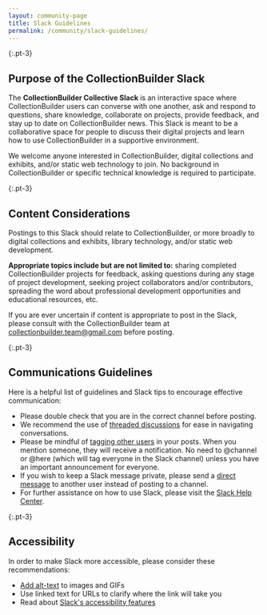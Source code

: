 ```yaml
---
layout: community-page
title: Slack Guidelines
permalink: /community/slack-guidelines/
---
```


{:.pt-3}
## Purpose of the CollectionBuilder Slack

The **CollectionBuilder Collective Slack** is an interactive space where CollectionBuilder users can converse with one another, ask and respond to questions, share knowledge, collaborate on projects, provide feedback, and stay up to date on CollectionBuilder news. This Slack is meant to be a collaborative space for people to discuss their digital projects and learn how to use CollectionBuilder in a supportive environment.

We welcome anyone interested in CollectionBuilder, digital collections and exhibits, and/or static web technology to join. No background in CollectionBuilder or specific technical knowledge is required to participate.

{:.pt-3}
## Content Considerations

Postings to this Slack should relate to CollectionBuilder, or more broadly to digital collections and exhibits, library technology, and/or static web development. 

**Appropriate topics include but are not limited to:** sharing completed CollectionBuilder projects for feedback, asking questions during any stage of project development, seeking project collaborators and/or contributors, spreading the word about professional development opportunities and educational resources, etc.

If you are ever uncertain if content is appropriate to post in the Slack, please consult with the CollectionBuilder team at [collectionbuilder.team@gmail.com](mailto:collectionbuilder.team@gmail.com) before posting.

{:.pt-3}
## Communications Guidelines

Here is a helpful list of guidelines and Slack tips to encourage effective communication:

- Please double check that you are in the correct channel before posting.
- We recommend the use of [threaded discussions](https://slack.com/help/articles/115000769927-Use-threads-to-organize-discussions-) for ease in navigating conversations.
- Please be mindful of [tagging other users](https://slack.com/help/articles/205240127-Use-mentions-in-Slack) in your posts. When you mention someone, they will receive a notification. No need to @channel or @here (which will tag everyone in the Slack channel) unless you have an important announcement for everyone.
- If you wish to keep a Slack message private, please send a [direct message](https://slack.com/help/articles/212281468-Understand-direct-messages) to another user instead of posting to a channel.
- For further assistance on how to use Slack, please visit the [Slack Help Center](https://slack.com/help).

{:.pt-3}
## Accessibility

In order to make Slack more accessible, please consider these recommendations:

- [Add alt-text](https://slack.com/help/articles/4403914924435-Add-descriptions-to-images) to images and GIFs
- Use linked text for URLs to clarify where the link will take you
- Read about [Slack's accessibility features](https://slack.com/accessibility)
